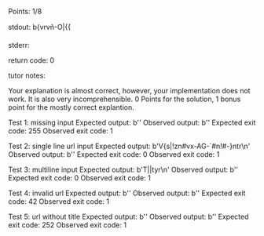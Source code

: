 Points: 1/8

stdout: b{vrvñ-O|{{


stderr: 

return code: 0

tutor notes:

Your explanation is almost correct, however, your implementation does not work.
It is also very incomprehensible.
0 Points for the solution, 1 bonus point for the mostly correct explantion.

Test 1: missing input
Expected output: b''
Observed output: b''
Expected exit code: 255
Observed exit code: 1

Test 2: single line url input
Expected output: b'V{s|!zn#vx-AG-`#n!#-}ntr\n'
Observed output: b''
Expected exit code: 0
Observed exit code: 1

Test 3: multiline input
Expected output: b'T||tyr\n'
Observed output: b''
Expected exit code: 0
Observed exit code: 1

Test 4: invalid url
Expected output: b''
Observed output: b''
Expected exit code: 42
Observed exit code: 1

Test 5: url without title
Expected output: b''
Observed output: b''
Expected exit code: 252
Observed exit code: 1

